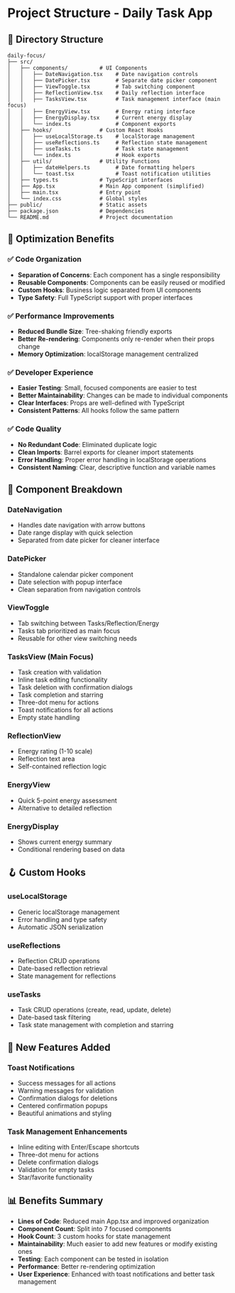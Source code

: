 # Project Structure - Daily Task App

## 📁 Directory Structure

```
daily-focus/
├── src/
│   ├── components/          # UI Components
│   │   ├── DateNavigation.tsx    # Date navigation controls
│   │   ├── DatePicker.tsx        # Separate date picker component
│   │   ├── ViewToggle.tsx        # Tab switching component
│   │   ├── ReflectionView.tsx    # Daily reflection interface
│   │   ├── TasksView.tsx         # Task management interface (main focus)
│   │   ├── EnergyView.tsx        # Energy rating interface
│   │   ├── EnergyDisplay.tsx     # Current energy display
│   │   └── index.ts              # Component exports
│   ├── hooks/               # Custom React Hooks
│   │   ├── useLocalStorage.ts    # localStorage management
│   │   ├── useReflections.ts     # Reflection state management
│   │   ├── useTasks.ts           # Task state management
│   │   └── index.ts              # Hook exports
│   ├── utils/               # Utility Functions
│   │   ├── dateHelpers.ts        # Date formatting helpers
│   │   └── toast.tsx             # Toast notification utilities
│   ├── types.ts             # TypeScript interfaces
│   ├── App.tsx              # Main App component (simplified)
│   ├── main.tsx             # Entry point
│   └── index.css            # Global styles
├── public/                  # Static assets
├── package.json             # Dependencies
└── README.md                # Project documentation
```

## 🎯 Optimization Benefits

### ✅ **Code Organization**
- **Separation of Concerns**: Each component has a single responsibility
- **Reusable Components**: Components can be easily reused or modified
- **Custom Hooks**: Business logic separated from UI components
- **Type Safety**: Full TypeScript support with proper interfaces

### ✅ **Performance Improvements**
- **Reduced Bundle Size**: Tree-shaking friendly exports
- **Better Re-rendering**: Components only re-render when their props change
- **Memory Optimization**: localStorage management centralized

### ✅ **Developer Experience**
- **Easier Testing**: Small, focused components are easier to test
- **Better Maintainability**: Changes can be made to individual components
- **Clear Interfaces**: Props are well-defined with TypeScript
- **Consistent Patterns**: All hooks follow the same pattern

### ✅ **Code Quality**
- **No Redundant Code**: Eliminated duplicate logic
- **Clean Imports**: Barrel exports for cleaner import statements
- **Error Handling**: Proper error handling in localStorage operations
- **Consistent Naming**: Clear, descriptive function and variable names

## 🔧 Component Breakdown

### **DateNavigation**
- Handles date navigation with arrow buttons
- Date range display with quick selection
- Separated from date picker for cleaner interface

### **DatePicker**
- Standalone calendar picker component
- Date selection with popup interface
- Clean separation from navigation controls

### **ViewToggle**
- Tab switching between Tasks/Reflection/Energy
- Tasks tab prioritized as main focus
- Reusable for other view switching needs

### **TasksView** (Main Focus)
- Task creation with validation
- Inline task editing functionality
- Task deletion with confirmation dialogs
- Task completion and starring
- Three-dot menu for actions
- Toast notifications for all actions
- Empty state handling

### **ReflectionView**
- Energy rating (1-10 scale)
- Reflection text area
- Self-contained reflection logic

### **EnergyView**
- Quick 5-point energy assessment
- Alternative to detailed reflection

### **EnergyDisplay**
- Shows current energy summary
- Conditional rendering based on data

## 🪝 Custom Hooks

### **useLocalStorage**
- Generic localStorage management
- Error handling and type safety
- Automatic JSON serialization

### **useReflections**
- Reflection CRUD operations
- Date-based reflection retrieval
- State management for reflections

### **useTasks**
- Task CRUD operations (create, read, update, delete)
- Date-based task filtering
- Task state management with completion and starring

## 🎨 New Features Added

### **Toast Notifications**
- Success messages for all actions
- Warning messages for validation
- Confirmation dialogs for deletions
- Centered confirmation popups
- Beautiful animations and styling

### **Task Management Enhancements**
- Inline editing with Enter/Escape shortcuts
- Three-dot menu for actions
- Delete confirmation dialogs
- Validation for empty tasks
- Star/favorite functionality

## 📊 Benefits Summary

- **Lines of Code**: Reduced main App.tsx and improved organization
- **Component Count**: Split into 7 focused components
- **Hook Count**: 3 custom hooks for state management
- **Maintainability**: Much easier to add new features or modify existing ones
- **Testing**: Each component can be tested in isolation
- **Performance**: Better re-rendering optimization
- **User Experience**: Enhanced with toast notifications and better task management 